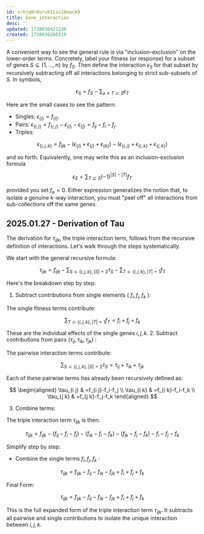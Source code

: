 ```yaml
---
id: vrhjq0r8uruk1isu16mack9
title: Gene_interaction
desc: ''
updated: 1738036421236
created: 1738036266319
---
```




A convenient way to see the general rule is via "inclusion-exclusion" on the lower-order terms. Concretely, label your fitness (or response) for a subset of genes $S \subseteq\{1, \ldots, n\}$ by $f_S$. Then define the interaction $\epsilon_S$ for that subset by recursively subtracting off all interactions belonging to strict sub-subsets of $S$. In symbols,

$$
\epsilon_S=f_S-\sum_{\varnothing \neq T \subset S} \epsilon_T
$$

Here are the small cases to see the pattern:

- Singles: $\epsilon_{\{i\}}=f_{\{i\}}$.
- Pairs: $\epsilon_{\{i, j\}}=f_{\{i, j\}}-\epsilon_{\{i\}}-\epsilon_{\{j\}}=f_{i j}-f_i-f_j$.
- Triples:

$$
\epsilon_{\{i, j, k\}}=f_{i j k}-\left(\epsilon_{\{i\}}+\epsilon_{\{j\}}+\epsilon_{\{k\}}\right)-\left(\epsilon_{\{i, j\}}+\epsilon_{\{i, k\}}+\epsilon_{\{j, k\}}\right)
$$

and so forth.
Equivalently, one may write this as an inclusion-exclusion formula

$$
\epsilon_S=\sum_{T \subseteq S}(-1)^{|S|-|T|} f_T
$$

provided you set $f_{\varnothing}=0$. Either expression generalizes the notion that, to isolate a genuine $k$-way interaction, you must "peel off" all interactions from sub-collections off the same genes.

## 2025.01.27 - Derivation of Tau

The derivation for $\tau_{i j k}$, the triple interaction term, follows from the recursive definition of interactions. Let's walk through the steps systematically.

We start with the general recursive formula:

$$
\tau_{i j k}=f_{i j k}-\sum_{S \subset\{i, j, k\},|S|=2} \tau_S-\sum_{T \subset\{i, j, k\},|T|=1} f_T
$$

Here's the breakdown step by step:

1. Subtract contributions from single elements ( $f_i, f_j, f_k$ ):

The single fitness terms contribute:

$$
\sum_{T \subset\{i, j, k\},|T|=1} f_T=f_i+f_j+f_k
$$

These are the individual effects of the single genes $i, j, k$.
2. Subtract contributions from pairs $\left(\tau_{i j}, \tau_{i k}, \tau_{j k}\right)$ :

The pairwise interaction terms contribute:

$$
\sum_{S \subset\{i, j, k\},|S|=2} \tau_S=\tau_{i j}+\tau_{i k}+\tau_{j k}
$$

Each of these pairwise terms has already been recursively defined as:

$$
\begin{aligned}
\tau_{i j} & =f_{i j}-f_i-f_j \\
\tau_{i k} & =f_{i k}-f_i-f_k \\
\tau_{j k} & =f_{j k}-f_j-f_k
\end{aligned}
$$

3. Combine terms:

The triple interaction term $\tau_{i j k}$ is then:

$$
\tau_{i j k}=f_{i j k}-\left(f_{i j}-f_i-f_j\right)-\left(f_{i k}-f_i-f_k\right)-\left(f_{j k}-f_j-f_k\right)-f_i-f_j-f_k
$$

Simplify step by step:

- Combine the single terms $f_i, f_j, f_k$ :

$$
\tau_{i j k}=f_{i j k}-f_{i j}-f_{i k}-f_{j k}+f_i+f_j+f_k
$$

Final Form:

$$
\tau_{i j k}=f_{i j k}-f_{i j}-f_{i k}-f_{j k}+f_i+f_j+f_k
$$

This is the full expanded form of the triple interaction term $\tau_{i j k}$. It subtracts all pairwise and single contributions to isolate the unique interaction between $i, j, k$.
